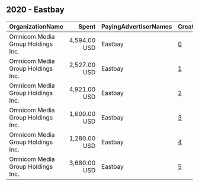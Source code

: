 ## 2020 - Eastbay 
|OrganizationName|Spent|PayingAdvertiserNames|CreativeUrls|Impressions|Genders|AgeBrackets|CountryCodes|BillingAddresses|CandidateBallotInformation|
|:---|---:|:---|:---|---:|:---|:---|:---|:---|:---|
|Omnicom Media Group Holdings Inc.|4,594.00 USD|Eastbay|[0](https://www.snap.com/political-ads/asset/b991f37bfb170e557119643be502120698750691df153467d3a381e6b74c811f?mediaType=mp4)|1,042,110||18-38|united states|"195 Broadway, 5th Floor,New York,10007,US"||
|Omnicom Media Group Holdings Inc.|2,527.00 USD|Eastbay|[1](https://www.snap.com/political-ads/asset/10c818e5bea32fc46345de88e8c42a18f51dace8b3626589f177839515cafc34?mediaType=mp4)|477,536||18-38|united states|"195 Broadway, 5th Floor,New York,10007,US"||
|Omnicom Media Group Holdings Inc.|4,921.00 USD|Eastbay|[2](https://www.snap.com/political-ads/asset/b991f37bfb170e557119643be502120698750691df153467d3a381e6b74c811f?mediaType=mp4)|1,005,529||18-38|united states|"195 Broadway, 5th Floor,New York,10007,US"||
|Omnicom Media Group Holdings Inc.|1,600.00 USD|Eastbay|[3](https://www.snap.com/political-ads/asset/10c818e5bea32fc46345de88e8c42a18f51dace8b3626589f177839515cafc34?mediaType=mp4)|311,036||18-38|united states|"195 Broadway, 5th Floor,New York,10007,US"||
|Omnicom Media Group Holdings Inc.|1,280.00 USD|Eastbay|[4](https://www.snap.com/political-ads/asset/10c818e5bea32fc46345de88e8c42a18f51dace8b3626589f177839515cafc34?mediaType=mp4)|211,959||18-38|united states|"195 Broadway, 5th Floor,New York,10007,US"||
|Omnicom Media Group Holdings Inc.|3,680.00 USD|Eastbay|[5](https://www.snap.com/political-ads/asset/b991f37bfb170e557119643be502120698750691df153467d3a381e6b74c811f?mediaType=mp4)|672,607||18-38|united states|"195 Broadway, 5th Floor,New York,10007,US"||

